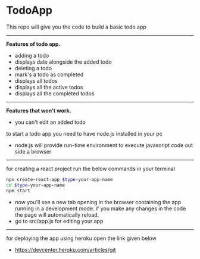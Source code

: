 # TodoApp
This repo will give you the code to build a basic todo app
________________________________________________________________________
**Features of todo app.**
* adding a todo
* displays date alongside the added todo
* deleting a todo
* mark's a todo as completed
* displays all todos
* displays all the active todos
* displays all the completed todos
__________________________________________________________________________
**Features that won't work.**
* you can't edit an added todo

to start  a todo app you need to have node.js installed in your pc
* node.js will provide run-time environment to execute javascript code out side a browser
____________________________________________________________________________________________________________________
for creating a react project run the below commands in your terminal
```sh
npx create-react-app $type-your-app-name
cd $type-your-app-name
npm start
```
* now you'll see a new tab opening in the browser containing the app running in a development mode. if you make any changes in the code the page will automatically reload.
* go to src/app.js for editing your app
__________________________________________________________________________________
for deploying the app using heroku open the link given below
* https://devcenter.heroku.com/articles/git

